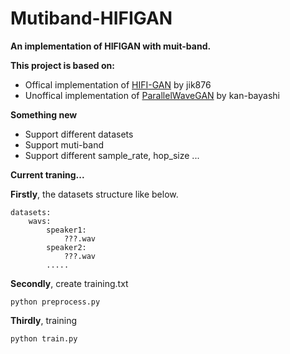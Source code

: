 # Mutiband-HIFIGAN

**An implementation of HIFIGAN with muit-band.**

**This project is based on:**

- Offical implementation of [HIFI-GAN](https://github.com/jik876/hifi-gan) by jik876
- Unoffical implementation of [ParallelWaveGAN](https://github.com/kan-bayashi/ParallelWaveGAN) by kan-bayashi

**Something new**

- Support different datasets
- Support muti-band
- Support different sample_rate, hop_size ...

**Current traning...**

**Firstly**, the datasets structure like below.

    datasets:
        wavs:
            speaker1:
                ???.wav
            speaker2:
                ???.wav
            ..... 

**Secondly**, create training.txt 
   
    python preprocess.py

**Thirdly**, training
    
    python train.py

